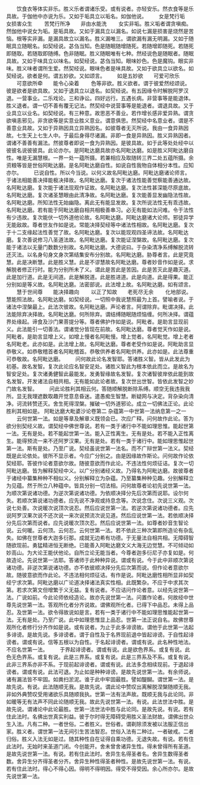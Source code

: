 <!-- { "loadSidebar": true } -->
　　饮食衣等体实非乐。胜义乐者谓诸乐受。或有说者。亦轻安乐。然衣食等是乐具故。于伽他中亦说为乐。又如于垢具立以垢名。如伽他说。
　　女是梵行垢　　女损害众生
　　苦梵行所净　　非由水能洗
　　女实非垢。胜义垢者谓贪嗔痴。然伽他中说女为垢。是垢具故。又如于漏具立以漏名。如说七漏是损害是烧然是苦恼。根等实非漏。是漏具故立以漏名。胜义漏唯三。谓欲漏有漏无明漏。又如于随眠具立随眠名。如契经说。苾刍当知。色是随眠随增随死。若随增即随死。若随死即随取。若随取即随缚。色非随眠。胜义随眠唯有七种。然经说色是随眠者。随眠具故。又如于味具立以味名。如契经说。苾刍当知。眼味妙色。色是魔钩。眼实非味。胜义味者谓所生爱。然契经说。眼味色者是味具故。又如于欲具立以欲名。如契经说。欲者是何。谓五妙欲。又如颂言。
　　如是五妙欲　　可爱可欣乐
　　可意欲所牵　　能令心染着
　　色等非欲。胜义欲者。谓于彼爱然经颂说。彼是欲者是欲具故。又如于退具立以退名。如契经说。有五因缘令时解脱阿罗汉退。一营事业。二乐戏论。三和诤讼。四好远行。五遇长病。非营事等是能退体。胜义退者。谓一切不善有覆无记法。然契经中说营事等是能退者。谓退具故。又于业具立以业名。如契经说。有三种意。故思恶不善业。若作增长感非爱异熟。谓贪欲嗔恚邪见。非贪欲等是实意业胜义意业。谓意俱思。然契经中名意业者。谓是不善意业具故。又如于异熟因具立异熟因名。如彼尊者无灭所说。我由一食异熟因故。七生天上七生人中。于最后身得尽诸漏。非即一食是异熟因。胜义异熟因者。谓诸不善善有漏法。然彼尊者即说一食为异熟因。是彼具故。如于此等处处经中以彼彼名说彼彼具。此论亦尔。是阿毗达磨具故亦名阿毗达磨。如是胜义阿毗达磨自性。唯是无漏慧根。一界一处一蕴所摄。若兼相应及取随转三界二处五蕴所摄。余资粮等皆是世俗阿毗达磨。是名阿毗达磨自性。如说自性我物自体相分本性。应知亦尔。
　　已说自性。所以今当说。以何义故名阿毗达磨。阿毗达磨诸论师言。于诸法相能善决择能极决择故。名阿毗达磨。复次于诸法性能善觉察能善通达故。名阿毗达磨。复次能于诸法现观作证故。名阿毗达磨。复次法性甚深能尽原底故。名阿毗达磨。复次诸圣慧眼由此清净故。名阿毗达磨。复次能善显发幽隐法性故。名阿毗达磨。所知法性无始幽隐。离此无有能显发故。复次所说法性无有乖违故。名阿毗达磨。若有能于阿毗达磨自相共相极善串习。必无有能如法问难。令于法性有少违故。复次能伏一切外道他论故。名阿毗达磨。阿毗达磨诸大论师。邪徒异学无能敌故。尊者世友作如是说。常能决择契经等中诸法性相故。名阿毗达磨。复次于十二支缘起法性善觉了故。名阿毗达磨。复次以能现观四圣谛法故。名阿毗达磨。复次善说修习八圣道法故。名阿毗达磨。复次能证涅槃故。名阿毗达磨。复次能于诸法以无量门数数分别故。名阿毗达磨。大德说曰。于杂染清净系缚解脱流转还灭法。以名身句身文身次第结集安布分别故。名阿毗达磨。胁尊者言。此是究竟慧。此是决断慧。此是胜义慧。此是不谬慧故名阿毗达磨。尊者妙音作如是说。求解脱者修正行时。能为分别所未了义。谓此是苦此是苦因。此是苦灭此是趣灭道。此是加行道。此是无间道。此是解脱道。此是胜进道。此是向道。此是得果。能正分别如是等义故。名阿毗达磨。法密部说。此法增上故。名阿毗达磨。如有颂言。
　　慧于世间尊　　能决择趣向
　　以正了知故　　老死尽无余
　　化地部说。慧能照法故。名阿毗达磨。如契经说。一切照中我说慧照最为上首。譬喻者说。于诸法中涅槃最上。此法次彼故。名阿毗达磨。声论者言。阿谓除弃。毗谓决择。此法能除弃决择故。名阿毗达磨。何所除弃。谓结缚随眠随烦恼缠。何所决择。谓蕴界处缘起。谛食及沙门果菩提分等。尊者佛护作如是说。阿毗者。是助言显现前义。此法能引一切善法。谓诸觉分皆现在前故。名阿毗达磨。尊者觉天作如是说。阿毗者。是助言显增上义。如增上慢者名阿毗慢。增上觉者。名阿毗觉。增上老者名阿毗老。此亦如是。此法增上故。名阿毗达磨。尊者老受作如是说。阿毗助言显恭敬义。如恭敬稽首者名阿毗稽首。恭敬供养者名阿毗供养。此亦如是。此法尊重可恭敬故。名阿毗达磨。
　　问何故此论名发智耶。答诸胜义智。皆从此发此为初基。故名发智。复次此论应名智安足处。诸胜义智此为根本依此而立。是故名为智安足处。复次诸勇健智此最能发。发勇智缘故名发智。复次诸智彼岸依此能到故名发智。开发诸法自相共相。无有能如此论者故。复次世出世智。皆依此发智之妙门故名发智。
　　问此论胜利其相云何。答随顺解脱断除系缚。顺空无我违我我所。显无我理遮数取趣开觉意息昏迷。遣愚痴生智慧。断疑网与决定。背杂染向清净。诃流转赞还灭。舍生死得涅槃。摧破一切外道邪论。成立一切佛法正论。此论胜利其相如是。
阿毗达磨大毗婆沙论卷第二
杂蕴第一中世第一法纳息第一之一
　　云何世第一法。如是等章及解章义既领会已。次应广释。问何故作此论。答为欲分别契经义故。谓契经中佛世尊说。若有一类于诸行中不能如理思惟。能起世第一法。无有是处。若不能起世第一法。能入正性离生。无有是处。若不能入正性离生。能得预流一来不还阿罗汉果。无有是处。若有一类于诸行中。能如理思惟起世第一法。斯有是处。乃至广说。契经虽说世第一法名。而不广辩世第一法义。契经既是此论依处。彼所不显示者。今应广分别之。由是因缘故作斯论。问何故作论依契经耶。答彼作论者意欲尔故。随彼意欲而作此论。不违法性何烦征诘。复次一切阿毗达磨。皆为解释契经中义。以广分别诸经义故。乃得名为阿毗达磨。故彼尊者于诸经中纂集种种不相似义。分别解释立为杂蕴。乃至纂集种种见趣。分别解释立为见蕴。然于所立八种蕴中。皆具分别一切法相。问何故尊者论初先说世第一法。为顺次第说诸功德。为逆次第说诸功德。为依顺决择分先后次第而说耶。设尔何失。若顺次第说诸功德者。应先说不净观或持息念等。次说念住。次说三义观。次说七处善。次说暖次说顶次说忍。然后应说世第一法。若逆次第说诸功德者。应先说阿罗汉果次说不还次说一来次说预流次说见道。然后应说世第一法。若依顺决择分先后次第而说者。应先说暖次顶次忍。然后应说世第一法。如尊者妙音生智论说。云何暖。云何顶。云何忍。云何世第一法。若不依此三种次第即所造论有杂乱失。如佛在世尊者大迦多衍那。成就无边希有功德。于无量法自相共相。无障碍智随欲现前。勇猛精进恒无断绝。已能善入阿毗达磨文义大海无边觉慧。不可倾动如妙高山。为大论王能伏他论。自所立论无能当者。今尊者迦多衍尼子亦复如是。何故造论。先说世第一法耶。答诸师于此种种异说。谓或有说。今于此中非顺次第说诸功德。非逆次第说诸功德。亦不依彼顺决择分先后次第而说。但作论者意欲尔故。随彼意欲而作此论。不违法相何烦征诘。有作是说。阿毗达磨性相所显非如契经宁求次第。阿毗达磨以广论道决择诸法真实性相。此既繁杂。不应于中求其次第。若求次第文但增繁于义无益。复有说者。不应诘问作论者意。以经先说世第一法。广说如前。今此论师依经造论。故亦先说世第一法。问置作论者。何故经中世尊先说世第一法。答观所化者分齐说故。谓佛观所化者。已得下中品忍。未得上品忍。及世第一法。欲令得故说如是言。若有一类于诸行中不能如理思惟能起世第一法。无有是处。乃至广说。此中如理思惟显上品忍。世第一法正说自名。故佛世尊观所化者修行分齐作如是说。或有说者。为止于此多诽谤故。谓他于此世第一法起多诽谤。是故先说。多诽谤者。谓于自性及于名界现前退中皆起诽谤。于自性起诽谤者。谓或有说。信等五根以为自性。于名起诽谤者。谓或有说。此名种性地法。不应名世第一法。
　　于界起诽谤者。谓或有说。此是欲色界系。或复有说。此色无色界系。或复有说。此是三界系。或复有说。此是三界系及不系。或复有说。此非三界系亦非不系。于现前起诽谤者。谓或有说。此法多念相续现前。于退起诽谤者。谓或有说。此法可退。为止如是种种诽谤。是故先说世第一法。有余师说。诸有漏法皆不牢固。如粪扫淤泥。谁于此中牢固最胜。譬如醍醐。谓世第一法。是故先说。有说。此法随顺无我。是故先说。谓此论中赞叹出离解脱涅槃随顺无我。非如外典赞叹受用诸欲乐具随顺我执。世第一法有法声故。既顺无我与此论同。非如暖等无有法声不同此论随顺无我。故此先说世第一法。有说。此法世法中胜。是故先说。谓诸论中此论最胜。世第一法世法中胜与此论同。是故先说。有说。若有住此法时。名佛出世真实利益。彼于尔时得无障碍受用胜义圣法财故。谓佛出世众生入法。凡有二种。一者世俗。二者胜义。世俗者。谓剃除须发被以法服正信出家。胜义者。谓世第一法无间引生苦法智忍。世俗入法有二种过。一者破戒。二者归俗。胜义入法无如是过。随其种性自在证得自乘功德。无退失故。有说。若有住此法时。无始时来圣道门闭。今创能开。舍未曾舍诸异生性。得未曾得所有圣道。是故先说世第一法。有说。若有住此法时。舍异生名得圣者名。舍异生数得圣者数。舍异生分齐得圣者分齐。舍异生种性得圣者种性。是故先说世第一法。有说。若有住此法时。得心不得心因。得明不得明因。得受不得受因。余心所亦尔。是故先说世第一法。
